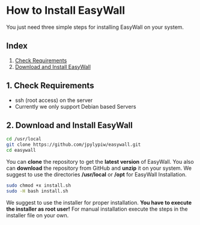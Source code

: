 # How to Install EasyWall

You just need three simple steps for installing EasyWall on your system.

## Index

1. [Check Requirements](#require)
2. [Download and Install EasyWall](#easywall)

## <a name="require"></a> 1. Check Requirements

- ssh (root access) on the server
- Currently we only support Debian based Servers

## <a name="easywall"></a> 2. Download and Install EasyWall

```sh
cd /usr/local
git clone https://github.com/jpylypiw/easywall.git
cd easywall
```

You can **clone** the repository to get the **latest version** of EasyWall. You also can **download** the repository from GitHub and **unzip** it on your system.
We suggest to use the directories **/usr/local** or **/opt** for EasyWall Installation.

```sh
sudo chmod +x install.sh
sudo -H bash install.sh
```

We suggest to use the installer for proper installation. **You have to execute the installer as root user!** For manual installation execute the steps in the installer file on your own.
